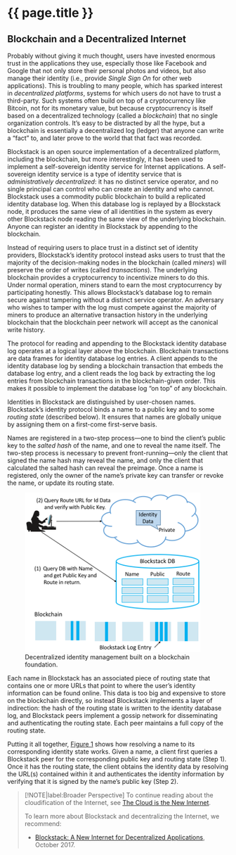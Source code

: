 # {{ page.title }}

## Blockchain and a Decentralized Internet

Probably without giving it much thought, users have invested enormous
trust in the applications they use, especially those like Facebook and
Google that not only store their personal photos and videos, but also
manage their identity (i.e., provide *Single Sign On* for other web
applications). This is troubling to many people, which has sparked
interest in *decentralized platforms*, systems for which users do not
have to trust a third-party. Such systems often build on top of a
cryptocurrency like Bitcoin, not for its monetary value, but because
cryptocurrency is itself based on a decentralized technology (called a
*blockchain*) that no single organization controls. It’s easy to be
distracted by all the hype, but a blockchain is essentially a
decentralized log (ledger) that anyone can write a “fact” to, and
later prove to the world that that fact was recorded.

Blockstack is an open source implementation of a decentralized
platform, including the blockchain, but more interestingly, it has
been used to implement a self-sovereign identity service for Internet
applications.  A self-sovereign identity service is a type of identity
service that is *administratively decentralized*: it has no distinct
service operator, and no single principal can control who can create
an identity and who cannot.  Blockstack uses a commodity public
blockchain to build a replicated identity database log.  When this
database log is replayed by a Blockstack node, it produces the same
view of all identities in the system as every other Blockstack node
reading the same view of the underlying blockchain.  Anyone can
register an identity in Blockstack by appending to the blockchain.

Instead of requiring users to place trust in a distinct set of
identity providers, Blockstack’s identity protocol instead asks users
to trust that the majority of the decision-making nodes in the
blockchain (called *miners*) will preserve the order of writes (called
*transactions*).  The underlying blockchain provides a cryptocurrency
to incentivize miners to do this. Under normal operation, miners stand
to earn the most cryptocurrency by participating honestly.  This
allows Blockstack’s database log to remain secure against tampering
without a distinct service operator.  An adversary who wishes to
tamper with the log must compete against the majority of miners to
produce an alternative transaction history in the underlying
blockchain that the blockchain peer network will accept as the
canonical write history.

The protocol for reading and appending to the Blockstack identity
database log operates at a logical layer above the blockchain.
Blockchain transactions are data frames for identity database log
entries.  A client appends to the identity database log by sending a
blockchain transaction that embeds the database log entry, and a
client reads the log back by extracting the log entries from
blockchain transactions in the blockchain-given order.  This makes it
possible to implement the database log “on top” of any blockchain.

Identities in Blockstack are distinguished by user-chosen names.
Blockstack’s identity protocol binds a name to a public key and to
some *routing state* (described below).  It ensures that names are
globally unique by assigning them on a first-come first-serve basis.

Names are registered in a two-step process—one to bind the client’s
public key to the *salted hash* of the name, and one to reveal the
name itself.  The two-step process is necessary to prevent
front-running—only the client that signed the name hash may reveal the
name, and only the client that calculated the salted hash can reveal
the preimage.  Once a name is registered, only the owner of the name’s
private key can transfer or revoke the name, or update its routing
state.

<figure>
	<a id="blockstack"></a>
	<img src="figures/blockchain/Slide1.png" width="400px"/>
	<figcaption>Decentralized identity management built on a 
	blockchain foundation.</figcaption>
</figure>

Each name in Blockstack has an associated piece of routing state that
contains one or more URLs that point to where the user’s identity
information can be found online.  This data is too big and expensive
to store on the blockchain directly, so instead Blockstack implements
a layer of indirection: the hash of the routing state is written to
the identity database log, and Blockstack peers implement a gossip
network for disseminating and authenticating the routing state.  Each
peer maintains a full copy of the routing state.

Putting it all together, [Figure 1](#blockstack) shows how resolving a
name to its corresponding identity state works. Given a name, a client
first queries a Blockstack peer for the corresponding public key and
routing state (Step 1). Once it has the routing state, the client
obtains the identity data by resolving the URL(s) contained within it
and authenticates the identity information by verifying that it is signed
by the name’s public key (Step 2).

> [!NOTE|label:Broader Perspective]
> To continue reading about the cloudification of the Internet, see 
> [The Cloud is the New Internet](../applications/trend.md). 
>
> To learn more about Blockstack and decentralizing the Internet, we 
> recommend:
> * [Blockstack: A New Internet for Decentralized Applications](https://blockstack.org/whitepaper.pdf), October 2017. 
